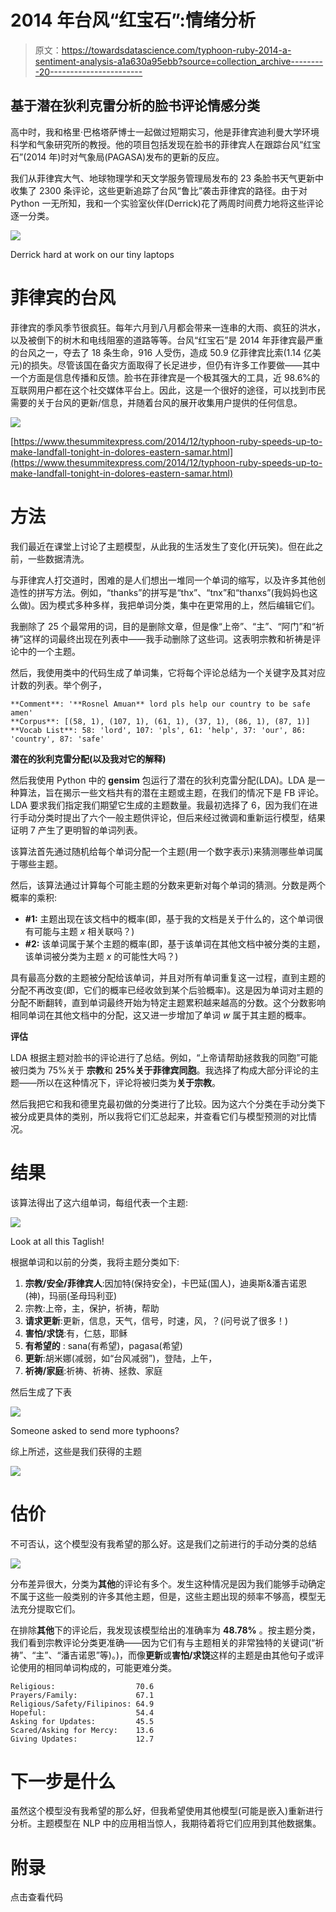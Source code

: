 # 2014 年台风“红宝石”:情绪分析

> 原文：<https://towardsdatascience.com/typhoon-ruby-2014-a-sentiment-analysis-a1a630a95ebb?source=collection_archive---------20----------------------->

## 基于潜在狄利克雷分析的脸书评论情感分类

高中时，我和格里·巴格塔萨博士一起做过短期实习，他是菲律宾迪利曼大学环境科学和气象研究所的教授。他的项目包括发现在脸书的菲律宾人在跟踪台风“红宝石”(2014 年)时对气象局(PAGASA)发布的更新的反应。

我们从菲律宾大气、地球物理学和天文学服务管理局发布的 23 条脸书天气更新中收集了 2300 条评论，这些更新追踪了台风“鲁比”袭击菲律宾的路径。由于对 Python 一无所知，我和一个实验室伙伴(Derrick)花了两周时间费力地将这些评论逐一分类。

![](img/0c5a7e5fec514e1384df59a2a3077885.png)

Derrick hard at work on our tiny laptops

# 菲律宾的台风

菲律宾的季风季节很疯狂。每年六月到八月都会带来一连串的大雨、疯狂的洪水，以及被倒下的树木和电线阻塞的道路等等。台风“红宝石”是 2014 年菲律宾最严重的台风之一，夺去了 18 条生命，916 人受伤，造成 50.9 亿菲律宾比索(1.14 亿美元)的损失。尽管该国在备灾方面取得了长足进步，但仍有许多工作要做——其中一个方面是信息传播和反馈。脸书在菲律宾是一个极其强大的工具，近 98.6%的互联网用户都在这个社交媒体平台上。因此，这是一个很好的途径，可以找到市民需要的关于台风的更新/信息，并随着台风的展开收集用户提供的任何信息。

![](img/a260616f03c8b20ea0c5e4b1691aa100.png)

[https://www.thesummitexpress.com/2014/12/typhoon-ruby-speeds-up-to-make-landfall-tonight-in-dolores-eastern-samar.html](https://www.thesummitexpress.com/2014/12/typhoon-ruby-speeds-up-to-make-landfall-tonight-in-dolores-eastern-samar.html)

# 方法

我们最近在课堂上讨论了主题模型，从此我的生活发生了变化(开玩笑)。但在此之前，一些数据清洗。

与菲律宾人打交道时，困难的是人们想出一堆同一个单词的缩写，以及许多其他创造性的拼写方法。例如，“thanks”的拼写是“thx”、“tnx”和“thanxs”(我妈妈也这么做)。因为模式多种多样，我把单词分类，集中在更常用的上，然后编辑它们。

我删除了 25 个最常用的词，目的是删除文章，但是像“上帝”、“主”、“阿门”和“祈祷”这样的词最终出现在列表中——我手动删除了这些词。这表明宗教和祈祷是评论中的一个主题。

然后，我使用类中的代码生成了单词集，它将每个评论总结为一个关键字及其对应计数的列表。举个例子，

```
**Comment**: '**Rosnel Amuan** lord pls help our country to be safe amen'
**Corpus**: [(58, 1), (107, 1), (61, 1), (37, 1), (86, 1), (87, 1)]
**Vocab List**: 58: 'lord', 107: 'pls', 61: 'help', 37: 'our', 86: 'country', 87: 'safe'
```

**潜在的狄利克雷分配(以及我对它的解释)**

然后我使用 Python 中的 **gensim** 包运行了潜在的狄利克雷分配(LDA)。LDA 是一种算法，旨在揭示一些文档共有的潜在主题或主题，在我们的情况下是 FB 评论。LDA 要求我们指定我们期望它生成的主题数量。我最初选择了 6，因为我们在进行手动分类时提出了六个一般主题供评论，但后来经过微调和重新运行模型，结果证明 7 产生了更明智的单词列表。

该算法首先通过随机给每个单词分配一个主题(用一个数字表示)来猜测哪些单词属于哪些主题。

然后，该算法通过计算每个可能主题的分数来更新对每个单词的猜测。分数是两个概率的乘积:

*   **#1:** 主题出现在该文档中的概率(即，基于我的文档是关于什么的，这个单词很有可能与主题 *x* 相关联吗？)
*   **#2:** 该单词属于某个主题的概率(即，基于该单词在其他文档中被分类的主题，该单词被分类为主题 *x* 的可能性大吗？)

具有最高分数的主题被分配给该单词，并且对所有单词重复这一过程，直到主题的分配不再改变(即，它们的概率已经收敛到某个后验概率)。这是因为单词对主题的分配不断翻转，直到单词最终开始为特定主题累积越来越高的分数。这个分数影响相同单词在其他文档中的分配，这又进一步增加了单词 *w* 属于其主题的概率。

**评估**

LDA 根据主题对脸书的评论进行了总结。例如，“上帝请帮助拯救我的同胞”可能被归类为 75%关于 **宗教**和 **25%关于菲律宾同胞**。我选择了构成大部分评论的主题——所以在这种情况下，评论将被归类为**关于宗教**。

然后我把它和我和德里克最初做的分类进行了比较。因为这六个分类在手动分类下被分成更具体的类别，所以我将它们汇总起来，并查看它们与模型预测的对比情况。

# 结果

该算法得出了这六组单词，每组代表一个主题:

![](img/57174506b0d4516a12a239af17598e8a.png)

Look at all this Taglish!

根据单词和以前的分类，我将主题分类如下:

1.  **宗教/安全/菲律宾人**:因加特(保持安全)，卡巴延(国人)，迪奥斯&潘吉诺恩(神)，玛丽(圣母玛利亚)
2.  宗教:上帝，主，保护，祈祷，帮助
3.  **请求更新**:更新，信息，天气，信号，时速，风，？(问号说了很多！)
4.  **害怕/求饶**:有，仁慈，耶稣
5.  **有希望的** : sana(有希望)，pagasa(希望)
6.  **更新**:胡米娜(减弱，如“台风减弱”)，登陆，上午，
7.  **祈祷/家庭**:祈祷、祈祷、拯救、家庭

然后生成了下表

![](img/f872e56426f1edf6a0103727313a53d5.png)

Someone asked to send more typhoons?

综上所述，这些是我们获得的主题

![](img/19571c268dde4dfa0dbfd431b76197fe.png)

# 估价

不可否认，这个模型没有我希望的那么好。这是我们之前进行的手动分类的总结

![](img/9d0b4525b5e9d04ce2e63fa473fd20cf.png)

分布差异很大，分类为**其他**的评论有多个。发生这种情况是因为我们能够手动确定不属于这些一般类别的许多其他主题，但是，这些主题出现的频率不够高，模型无法充分提取它们。

在排除**其他**下的评论后，我发现该模型给出的准确率为 **48.78%** 。按主题分类，我们看到宗教评论分类更准确——因为它们有与主题相关的非常独特的关键词(“祈祷”、“主”、“潘吉诺恩”等)。)，而像**更新**或**害怕/求饶**这样的主题是由其他句子或评论使用的相同单词构成的，可能更难分类。

```
Religious:                  70.6
Prayers/Family:             67.1
Religious/Safety/Filipinos: 64.9
Hopeful:                    54.4
Asking for Updates:         45.5
Scared/Asking for Mercy:    13.6
Giving Updates:             12.7
```

# 下一步是什么

虽然这个模型没有我希望的那么好，但我希望使用其他模型(可能是嵌入)重新进行分析。主题模型在 NLP 中的应用相当惊人，我期待着将它们应用到其他数据集。

# 附录

点击查看代码